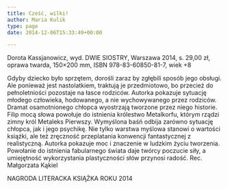 ```yaml
---
title: Cześć, wilki!
author: Maria Kulik
type: page
date: 2014-12-06T15:33:49+00:00

---
```

Dorota Kassjanowicz, wyd. DWIE SIOSTRY, Warszawa 2014, s. 29,00 zł, oprawa twarda, 150&#215;200 mm, ISBN 978-83-60850-81-7, wiek +8

Gdyby dziecko było sprzętem, dorośli zaraz by zgłębili sposób jego obsługi. Ale ponieważ jest nastolatkiem, traktują je przedmiotowo, bo przecież do pełnoletniości pozostaje na łasce rodziców. Autorka pokazuje sytuację młodego człowieka, hodowanego, a nie wychowywanego przez rodziców. Dramat osamotnionego chłopca wyostrzają tworzone przez niego historie. Filip mocą słowa powołuje do istnienia królestwo Metalkorfu, którym rządzi zimny król Metaleks Pierwszy. Wymyślona baśń odbija zarówno sytuację chłopca, jak i jego psychikę. Nie tylko warstwa myślowa stanowi o wartości książki, ale też zręczność przeplatania konwencji fantastycznej z realistyczną. Autorka pokazuje moc i znaczenie w ludzkim życiu tworzenia. Powołanie do istnienia fabularnego świata daje twórcy poczucie siły, a umiejętność wykorzystania plastyczności słów przynosi radość. Rec. Małgorzata Kąkiel

NAGRODA LITERACKA KSIĄŻKA ROKU 2014